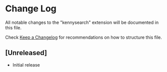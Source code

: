 # Change Log

All notable changes to the "kennysearch" extension will be documented in this file.

Check [Keep a Changelog](http://keepachangelog.com/) for recommendations on how to structure this file.

## [Unreleased]

- Initial release